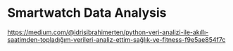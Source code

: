 # Smartwatch Data Analysis

https://medium.com/@idrisibrahimerten/python-veri-analizi-ile-akıllı-saatimden-topladığım-verileri-analiz-ettim-sağlık-ve-fitness-f9e5ae854f7c
